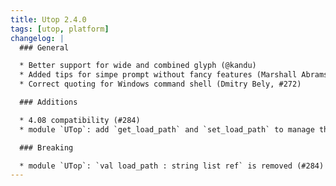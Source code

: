 ```yaml
---
title: Utop 2.4.0
tags: [utop, platform]
changelog: |
  ### General

  * Better support for wide and combined glyph (@kandu)
  * Added tips for simpe prompt without fancy features (Marshall Abrams, #279)
  * Correct quoting for Windows command shell (Dmitry Bely, #272)

  ### Additions

  * 4.08 compatibility (#284)
  * module `UTop`: add `get_load_path` and `set_load_path` to manage the include directories (#284)

  ### Breaking

  * module `UTop`: `val load_path : string list ref` is removed (#284)
---
```


